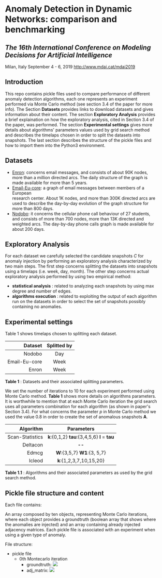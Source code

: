 

# Anomaly Detection in Dynamic Networks: comparison and benchmarking
## _The 16th International Conference on Modeling Decisions for Artificial Intelligence_
Milan, Italy September 4 - 6, 2019
http://www.mdai.cat/mdai2019
## Introduction
This repo contains pickle files used to compare performance of different anomaly detection algorithms, each one represents an experiment performed via Monte Carlo method (see section 3.4 of the paper for more info). The Section __Datasets__ provides links to download datasets and gives information about their content. The section __Exploratory Analysis__ provides a brief explaination on how the exploratory analysis, cited in Section 3.4 of the paper, was performed. The section __Experimental settings__ gives more details about algorithms' parameters values used by grid search method and describes the timelaps chosen in order to split the datasets into snapshots. The last section describes the structure of the pickle files and how to import them into the Python3 environment.   
## Datasets 
- [Enron](http://www.ahschulz.de/enron-email-data/): concerns email messages, and consists of about 90K nodes, more
  than a million directed arcs. The daily structure of the graph is made available for more than 5 years.
- [Email-Eu-core](https://snap.stanford.edu/data/email-Eu-core.html): a graph of email messages between members of a European                 
  research center. About 1K nodes, and more than 300K directed arcs are used to describe the day-by-day evolution of the graph
  structure for more than 800 days.
- [Nodobo](http://nodobo.com/release.html): it concerns the cellular phone call behaviour of 27 students, and
  consists of more than 700 nodes, more than 13K directed and weighted arcs.
  The day-by-day phone calls graph is made available for about 200 days.

## Exploratory Analysis
For each dataset we carefully selected the candidate snapshots _C_ for anomaly injection by performing an exploratory analysis characterized by two main steps. The first step concerns splitting the datasets into snapshots using a timelaps (i.e. week, day, month). The other step concerns actual exploratory analysis performed by using two empirical method:
- __statistical analysis__ : related to analyzing each snapshots by using max degree and number of edges.
- __algorithms execution__ : related to exploiting the output of each algorithm run on the datasets in order to select the set of snapshots possibly containing no anomalies. 

## Experimental settings
Table 1 shows timelaps chosen to splitting each dataset.

|       Dataset      | Splitted by  |
|-------------------:| :-----: | 
| Nodobo             | Day |
| Email-Eu-core      | Week |
| Enron              | Week |

__Table 1__ : Datasets and their associated splitting parameters.

We set the number of iterations to 10 for each experiment performed using Monte Carlo method. __Table 1__ shows more details on algorithms parameters. It is worthwhile to mention that at each Monte Carlo iteration the grid search uses all parameters combination for each algorithm (as shown in paper's Section 3.4). For what concerns the parameter _p_ in Monte Carlo method we used the value 0.8 in order to create the set of anomalous snapshots __A__.  


|       Algorithm         |              Parameters          | 
|-----------------------: | :--------------------------------: | 
| Scan-Statistics         | __k__:{0,1,2} __tau__:{3,4,5,6} __l__ = __tau__  |
| Deltacon                |               __--__             |
| Edmcg                   | __W__:{3,5,7} __W1__:{3, 5,7}    |
| Icleod                  |     __k__:{1,2,3,7,10,15,20}     |

__Table 1.1__ : Algorithms and their associated parameters as used by the grid search method.

## Pickle file structure and content

Each file contains:

An array composed by ten objects, representing Monte Carlo iterations, where each object provides a groundtruth (boolean array that shows where the anomalies are injected) and an array containing already injected adjacency matrices. 
Each pickle file is associated with an experiment when using a given type of anomaly.

File structure:
  
  - pickle file
    - 0th Montecarlo iteration
      - groundtruth: <img src="http://latex.codecogs.com/svg.latex?\[0,1, 0, \ldots ,0\]" border="0"/>
      - adj_matrix:
          <img src="http://latex.codecogs.com/svg.latex? \[adj_{0},\ldots ,adj_{n}\]" border="0"/>

